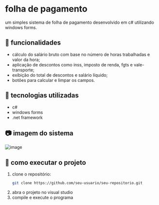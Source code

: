 # folha de pagamento

um simples sistema de folha de pagamento desenvolvido em c# utilizando windows forms.  

## 📌 funcionalidades
- cálculo do salário bruto com base no número de horas trabalhadas e valor da hora;
- aplicação de descontos como inss, imposto de renda, fgts e vale-transporte;
- exibição do total de descontos e salário líquido;
- botões para calcular e limpar os campos.

## 🔧 tecnologias utilizadas
- c#  
- windows forms  
- .net framework  

## 📷 imagem do sistema
![image](https://github.com/user-attachments/assets/add470ea-137c-48af-ae66-bfdf08293ed0)


## 🚀 como executar o projeto
1. clone o repositório:  
   ```bash
   git clone https://github.com/seu-usuario/seu-repositorio.git
   ```
2. abra o projeto no visual studio  
3. compile e execute o programa  
